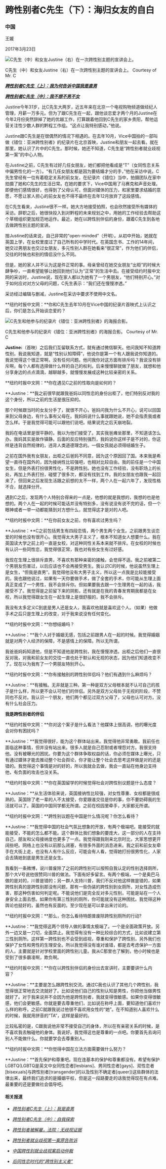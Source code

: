 # 跨性别者C先生（下）：海归女友的自白

### 中国

王媛

2017年3月23日

![C先生（中）和女友Justine（右）在一次跨性别主题的宣讲会上。](https://static01.nyt.com/images/2017/03/22/admin/cn-trans8/cn-trans8-jumbo.jpg)

C先生（中）和女友Justine（右）在一次跨性别主题的宣讲会上。 Courtesy of Mr. C

**[_跨性别者C先生（上）：我为何告诉中国我是直男_](http://aelb.cn.nytimes.com/china/20170322/transgender-china/)**

**[_跨性别者C先生（中）：我不想不男不女_](http://cn.nytimes.com/china/20170322/transgender-china-2/)**

Justine今年31岁，比C先生大两岁，近五年来在北京一个电视购物频道做经纪人管理，月薪一万多元。但为了跟C先生在一起，跟他谈恋爱才两个月的Justine在今年2月份突然辞掉了她的优越工作，打算跟着他回到C先生的家乡贵阳，帮他运营关注性少数人群的黔程工作组。“这点让我特别感动，”他说。

Justine跟C先生是在很偶然的情况下相遇的。在去年10月，Vice中国拍的一部叫做《错位：亚洲跨性别者》的纪录片在北京首映，Justine和朋友一起去看。就在那里，她认识了片中的C先生。那时候，她还不知道，C先生是“跨性别者就业歧视第一案”的中心人物。

在Justine之前，C先生有过好几任女朋友，她们都把他看成是“T”（女同性恋关系中偏男性化的一方）。“有几任女朋友都是因为要结婚才分的手，”他在采访中说。C先生曾经有一位有着稳定关系的前女友，在纪录片《错位》当中，拍摄团队在家中拍摄了她和C先生的生活日常。在她的要求下，Vice中国用了马赛克和声音处理。即便他们感情很好，也得到了父母认可，但面对媒体的压力，和家里要求结婚的意愿，不愿让家人担心的前女友也不得不最终在去年12月放弃了这段感情。

在C先生看来，Justine很不一样。她大方地接受拍照，也会欣然接受所有媒体的采访。辞职之后，她很快投入到对黔程的未来规划之中，用她的工作经验去帮助这个草根组织更加规范地运作。最近，她在以跨性别伴侣的身份，跟着C先生到各地去做跨性别主题的宣讲。

按Justine的话来说，自己非常的“open-minded”（开明）。从初中开始，她就在英国上学，在女校里度过了自己所有的中学时代。在英国念书、工作的14年间，她交过男朋友也交过女朋友，多元性别人群在她看来“很正常”，作为他们的伴侣，交往的时候也和别的情侣没什么不同。

但是，她的家人并不认为这是件正常的事。母亲曾经在她交女朋友“出柜”的时候大肆争吵，一直希望能够让她回到他们认为“正常”的生活中去。在接受纽约时报中文网的采访时，Justine说，现在家人都以为她有了一个男朋友，“他们特别开心。”对于如何应对对方父母的问题，C先生表示：“我们还在慢慢渗透。”

采访经过编辑与删减，Justine在采访中要求不使用中文名。

**纽约时报中文网：**你和C先生去年10月在Vice中国的纪录片首映式上认识之后，你们是怎么开始谈恋爱的？

![C先生和他参与的纪录片《错位：亚洲跨性别者》的海报合影。](https://static01.nyt.com/images/2017/03/21/admin/cn-trans2/cn-trans2-jumbo.jpg)

C先生和他参与的纪录片《错位：亚洲跨性别者》的海报合影。 Courtesy of Mr. C

**Justine:**（首映）之后我们互留联系方式，就有通过微信聊天。他问我知不知道跨性别，我说我知道，就是“性别认知障碍”，他说你是第一个有人跟我说你知道的。我说觉得这个很正常啊，没有任何问题。他问我你对这方面有排斥吗？我说没有排斥啊，每个人都有选择做什么样的自己的权利。后来慢慢聊就做了朋友，就想和他分享身边的点点滴滴，越聊越多，就慢慢发展成这种比较亲密的关系。

**纽约时报中文网：**你在遇见C之前的性取向是如何的？

**Justine：**我之前很早就跟我爸妈以同性恋的身份出柜了，他们特别反对我的这个身份，所以之前的生活是很压抑的。

那个时候跟当时的女友分手了，就很不开心，爸妈问我为什么不开心，说可以回国来到父母身边，有什么事有父母在。我妈妈说什么事就跟她说，她不会指责我或者怎么样。于是我觉得可能可以跟他们说吧。结果说完之后天崩地裂。

我妈在电话里是很平静的，我以为他们接受了。其实我爸瘫坐那里，不知道该怎么办。我妈其实是故作镇静。后面的反应特别强烈，我妈说你这样子是不对的，你这样是违背自然规律的，违背人类道德理念的。一個女孩就必须得结婚生子。

之前在国外我有女朋友，出柜之后爸妈不同意，因为这个原因回了国。本来我是希望一直待在国外的，因为接纳性比较强吧，也相对比较自由。我的前任是一个中国女生，但是外表打扮很男性化，不是跨性别。她也没有工作经验，没有职场上的长处，再加上外表打扮，碰壁了很多次，都没有找到工作。我的女朋友也跟我一起回来了，但回来之后发现生活跟之前想的太不一样，两个人在一起六年了，发现性格不合，就选择分开。

遇到C之后，发现两个人特别合得来的一点是，他想的就是我想的，我想的也是他想的。两个人在一起的时候可能话并没有特别多，没有说没有说不完的话，但一个眼神或者一举一动都能猜到对方想什么，就觉得这才是对的人吧。

**纽约时报中文网：**在你前女友之前，你有喜欢过男生吗？

**Justine：**C之前包括男生有四段恋情，两个男生两个女生。之前跟男生谈恋爱的时候也没有很开心。我觉得太大男子主义了，根本不知道女人想要什么。我在英国读大学之前上的一直是女校，对这种同性关系本来就不排斥。在女校的时候也有认识一些同性恋，我觉得很正常，我也对有些女生有过好感。

我现在生理上很排斥直男，不喜欢有那种亲密的接触，会觉得不适。我之前被第二个男朋友伤害过，以后应该也不会再接受男生。我认识C的时候，他说虽然生理上是女生，“但我是直男”。我觉得他没有大男子主义，所以这一点我是比较能接受的。我也跟他说过，如果有一天你要做手术，做了全套的手术，你可能从生理上面真正变成了一个男性，我不会排斥你。但如果要我去跟一个生理男在一起的话，我接受不了。我觉得是之前留下来的阴影。还有就是在我的青春发育期我都是在女校，所以我觉得跟女生在一起生理上是很舒服的，我不会排斥。

我没有太多定义C到底是男人还是女人，我喜欢他就是喜欢这个人。（如果）他做手术之后只是生理上的改变，对于我来说没有任何变化。

**纽约时报中文网：**你想结婚吗？

**Justine：**我个人对于婚姻无感，包括之前跟男人在一起的时候。我觉得婚姻就是对两个人经济的保障，不是感情上的保障。所以无所谓。

我爸爸妈妈知道他，但是不知道他是跨性别，我在慢慢渗透。出柜之后他们一直很反对我，对我和前女友的交往一直也处于默认和无视的状态，因为他们知道改变不了。现在以为我有了一个男朋友特别开心。

**纽约时报中文网：**你有接触别的跨性别伴侣吗？他们有遇到什么麻烦吗？

**Justine：**有接触。无非就是三种。第一种是双方父母根本就不认可自己的孩子是什么样，所以更不会认可他们的伴侣。另外是双方父母处于无视的阶段，不赞同也不反对。我认识一个朋友，他们两个都见过双方父母了，父母也认可对方。没有什么社会压力。

**我是跨性别者的伴侣**

**纽约时报中文网：**你对这个案子是什么看法？他媒体上很高调，他的曝光度会对你有困扰吗？

**Justine：**我觉得很好，能为这个群体站出来。我觉得他非常勇敢。我前任也面临这种事情，但并没有站出来。很多人就是自己忍耐或者埋怨对方。我很支持他。没有被曝光的困扰。你要为这个群体争取权益的话，你必须在媒体上曝光，只有通过媒体才能去推动整个社会舆论，你才能让整个社会去思考这样做是对的还是错的。我觉得这个事情是对的好的，所以我就会去做，我会一直站在他身边支持他，有负面的攻击也没关系。

**纽约时报中文网：**你在英国留学的时候觉得社会对跨性别议题是什么态度？

**Justine：**从生活体验来说，英国接纳性比较强，对女性尊重、女权都是很成熟的。英国除了老一辈的人不太接受，你爱跟谁交往是你的事，你不要妨碍我的生活就可以了。英国的中国同学都无所谓。之前在校园里牵手，大家都无所谓。

**纽约时报中文网：**跨性别议题在中国是什么情况呢？你怎么看待？

**Justine：**我觉得中国的社会气氛比想象的开放，有两个极端吧。能接受的就能接受，不能的怎么都不能。这个群体比我们想象的要庞大，这一部分的人在支持自己，朋友和父母接纳度也更多了一点。我觉得跟我刚来北京时比，大家思想更开阔些吧。网络上也没有以前那么闭塞，有很多外面的消息进来。我之前和前女友牵手在大街上走，也没有人有什么反应，可能会有人看，觉得她打扮很男性化，人家会去猜她到底是男生还是女生。

我看到一条微博，说川普废除了之前的跨性别可以按照自我认定的性别选择厕所，那个大V号说他很赞同川普的做法。下面有好多留言。有两个极端，一个是奥巴马做的是对的，川普是错的；另一群人支持川普，我们不反对他这样做是错的，如果跨性别真的是跨性别那没有问题，那有一些伪装的跨性别到女厕所，对女性造成伤害，那这种伤害如何判定呢。不能说他们是完全反对多元性别，可能是站在一个人身安全上面去想。如果你有第三性别的厕所，你可能就没有这种困扰。我觉得这种舆论也挺好的，虽然也有反面的。至少现在是可以拿出来讨论的。

**纽约时报中文网：**那么，你怎么看待特朗普废除跨性别厕所的行动?

**Justine：**我觉得这两个领导人做的事情太极端了。一个是全面政策开放。另外一边又是一刀切，全面禁止。我觉得有没有一种比较综合的方式，比如说建立第三性别厕所。这样第一跨性别也不会受到歧视，尊重和保护了跨性别，另外我们也保护了女性和男性的生理安全。所以我觉得没有谁对谁错，都是去考虑保护一方面的人，主要就是针对学校里面的跨性别儿童。我从C那里也了解到，他小时候也是受到了很多霸凌啊，欺负啊。

**纽约时报中文网：**你在以跨性别伴侣的身份出去宣讲时，主要要讲什么内容？

**Justine：**主要是怎么跟跨性别交流。通过C我也认识了其他几个跨性别，我觉得很正常地去交流就好了。比如说他们自己的性别认知是男性，你把他当做男性就好了。对于我来说并不会因为他是跨性别者，我就变得很敏感。如果你变得很敏感，他们会更敏感。你就是要去尊重他们，比如说在称呼上面，要知道他们喜欢什么样的称呼。之前C就跟我说过他很不喜欢用女性的“她”。在不知道别人喜欢什么的时候，我就用拼音的“TA”，这样是最好的。

比较私密的是，C跟我说他非常不接受自己的身体，所以在有亲密关系的时候，是不喜欢我去触碰他的身体。我说好。我觉得这也是尊重的一点吧。你要首先去询问别人不能做什么。你就要学会去尊重别人。

**纽约时报中文网：**你觉得中国在立法方面需要做什么努力？

**Justine：**首先保护和尊重吧。现在连基本的保护和尊重都没有。希望有保护LGBTQ(LGBTQ是英文中女同性恋者\[lesbians\]、男同性恋者\[gays\]、双性恋者\[bisexuals\]与跨性别者\[transgender\]的以及性别不确定者\[queer\])这些群体的法律出来，最终我们追求的是婚姻平权，但是这一段路要走的话我觉得现在有点难。最重要的还是要做社会倡导吧。

#### 相关报道

-   [_跨性别者C先生（上）：我是直男_](http://aelb.cn.nytimes.com/china/20170322/transgender-china/)

-   [_跨性别者C先生（中）：自我探索_](http://cn.nytimes.com/china/20170322/transgender-china-2/)

-   [_跨性别者被解雇，法院：无歧视证据_](http://cn.nytimes.com/china/20170103/china-transgender-lawsuit/)

-   [_跨性别者就业歧视第一案原告败诉_](http://cn.nytimes.com/china/20160511/c11chinagender/)

-   [_中国跨性别就业歧视案启动仲裁_](http://cn.nytimes.com/china/20160412/c12chinatrans/)

-   [_后同性恋时代的“跨性别主义者”_](http://cn.nytimes.com/lifestyle/20130826/c26lgbt/)
